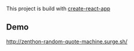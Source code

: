 This project is build with [create-react-app](https://github.com/facebookincubator/create-react-app)

## Demo
http://zenthon-random-quote-machine.surge.sh/
